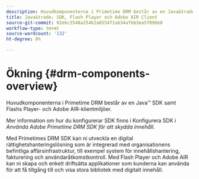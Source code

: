 ```yaml
---
description: Huvudkomponenterna i Primetime DRM består av en Java&trade, SDK samt Flash Player- och Adobe AIR-klientmiljöer.
title: Java&trade; SDK, Flash Player och Adobe AIR Client
source-git-commit: 02ebc3548a254b2a6554f1ab34afbb3ea5f09bb8
workflow-type: tm+mt
source-wordcount: '132'
ht-degree: 0%

---
```


# Ökning {#drm-components-overview}

Huvudkomponenterna i Primetime DRM består av en Java™ SDK samt Flashs Player- och Adobe AIR-klientmiljöer.

Mer information om hur du konfigurerar SDK finns i Konfigurera SDK i *Använda Adobe Primetime DRM SDK för att skydda innehåll.*

Med Primetimes DRM SDK kan ni utveckla en digital rättighetshanteringslösning som är integrerad med organisationens befintliga affärsinfrastruktur, till exempel system för innehållshantering, fakturering och användaråtkomstkontroll. Med Flash Player och Adobe AIR kan ni skapa och enkelt driftsätta applikationer som kunderna kan använda för att få tillgång till och visa stora bibliotek med digitalt innehåll.
